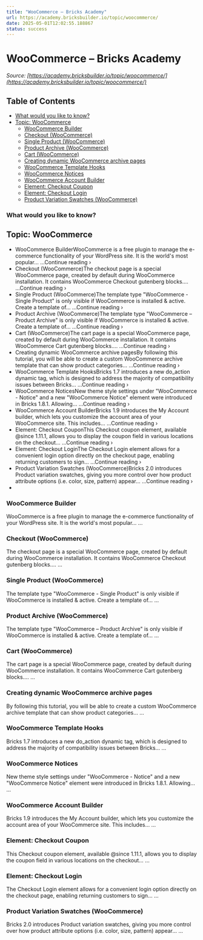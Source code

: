 ```yaml
---
title: "WooCommerce – Bricks Academy"
url: https://academy.bricksbuilder.io/topic/woocommerce/
date: 2025-05-01T12:02:55.188867
status: success
---
```


# WooCommerce – Bricks Academy

*Source: [https://academy.bricksbuilder.io/topic/woocommerce/](https://academy.bricksbuilder.io/topic/woocommerce/)*

## Table of Contents

  - [What  would you like to know?](#what--would-you-like-to-know)
- [Topic: WooCommerce](#topic-woocommerce)
  - [WooCommerce Builder](#woocommerce-builder)
  - [Checkout (WooCommerce)](#checkout-woocommerce)
  - [Single Product (WooCommerce)](#single-product-woocommerce)
  - [Product Archive (WooCommerce)](#product-archive-woocommerce)
  - [Cart (WooCommerce)](#cart-woocommerce)
  - [Creating dynamic WooCommerce archive pages](#creating-dynamic-woocommerce-archive-pages)
  - [WooCommerce Template Hooks](#woocommerce-template-hooks)
  - [WooCommerce Notices](#woocommerce-notices)
  - [WooCommerce Account Builder](#woocommerce-account-builder)
  - [Element: Checkout Coupon](#element-checkout-coupon)
  - [Element: Checkout Login](#element-checkout-login)
  - [Product Variation Swatches (WooCommerce)](#product-variation-swatches-woocommerce)

### What  would you like to know?

## Topic: WooCommerce

- WooCommerce BuilderWooCommerce is a free plugin to manage the e-commerce functionality of your WordPress site. It is the world's most popular… ...Continue reading ›
- Checkout (WooCommerce)The checkout page is a special WooCommerce page, created by default during WooCommerce installation. It contains WooCommerce Checkout gutenberg blocks.… ...Continue reading ›
- Single Product (WooCommerce)The template type "WooCommerce - Single Product" is only visible if WooCommerce is installed & active. Create a template of… ...Continue reading ›
- Product Archive (WooCommerce)The template type "WooCommerce – Product Archive" is only visible if WooCommerce is installed & active. Create a template of… ...Continue reading ›
- Cart (WooCommerce)The cart page is a special WooCommerce page, created by default during WooCommerce installation. It contains WooCommerce Cart gutenberg blocks.… ...Continue reading ›
- Creating dynamic WooCommerce archive pagesBy following this tutorial, you will be able to create a custom WooCommerce archive template that can show product categories… ...Continue reading ›
- WooCommerce Template HooksBricks 1.7 introduces a new do_action dynamic tag, which is designed to address the majority of compatibility issues between Bricks… ...Continue reading ›
- WooCommerce NoticesNew theme style settings under "WooCommerce - Notice" and a new "WooCommerce Notice" element were introduced in Bricks 1.8.1. Allowing… ...Continue reading ›
- WooCommerce Account BuilderBricks 1.9 introduces the My Account builder, which lets you customize the account area of your WooCommerce site. This includes… ...Continue reading ›
- Element: Checkout CouponThis Checkout coupon element, available @since 1.11.1, allows you to display the coupon field in various locations on the checkout… ...Continue reading ›
- Element: Checkout LoginThe Checkout Login element allows for a convenient login option directly on the checkout page, enabling returning customers to sign… ...Continue reading ›
- Product Variation Swatches (WooCommerce)Bricks 2.0 introduces Product variation swatches, giving you more control over how product attribute options (i.e. color, size, pattern) appear… ...Continue reading ›
-

### WooCommerce Builder

WooCommerce is a free plugin to manage the e-commerce functionality of your WordPress site. It is the world's most popular… ...

### Checkout (WooCommerce)

The checkout page is a special WooCommerce page, created by default during WooCommerce installation. It contains WooCommerce Checkout gutenberg blocks.… ...

### Single Product (WooCommerce)

The template type "WooCommerce - Single Product" is only visible if WooCommerce is installed & active. Create a template of… ...

### Product Archive (WooCommerce)

The template type "WooCommerce – Product Archive" is only visible if WooCommerce is installed & active. Create a template of… ...

### Cart (WooCommerce)

The cart page is a special WooCommerce page, created by default during WooCommerce installation. It contains WooCommerce Cart gutenberg blocks.… ...

### Creating dynamic WooCommerce archive pages

By following this tutorial, you will be able to create a custom WooCommerce archive template that can show product categories… ...

### WooCommerce Template Hooks

Bricks 1.7 introduces a new do_action dynamic tag, which is designed to address the majority of compatibility issues between Bricks… ...

### WooCommerce Notices

New theme style settings under "WooCommerce - Notice" and a new "WooCommerce Notice" element were introduced in Bricks 1.8.1. Allowing… ...

### WooCommerce Account Builder

Bricks 1.9 introduces the My Account builder, which lets you customize the account area of your WooCommerce site. This includes… ...

### Element: Checkout Coupon

This Checkout coupon element, available @since 1.11.1, allows you to display the coupon field in various locations on the checkout… ...

### Element: Checkout Login

The Checkout Login element allows for a convenient login option directly on the checkout page, enabling returning customers to sign… ...

### Product Variation Swatches (WooCommerce)

Bricks 2.0 introduces Product variation swatches, giving you more control over how product attribute options (i.e. color, size, pattern) appear… ...

